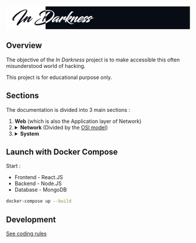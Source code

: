 ![Banner](banner.png)

## Overview

The objective of the *In Darkness* project is to make accessible this often misunderstood world of hacking.

This project is for educational purpose only.

## Sections

The documentation is divided into 3 main sections :
<ol>
<li><b>Web</b> (which is also the Application layer of Network)</li>
<li>
<details>
	<summary><b>Network</b> (Divided by the <a href="https://en.wikipedia.org/wiki/OSI_model">OSI model</a>)</summary>
<table>
	<tr>
		<td>Application</td>
		<td>Web vulnerabilities, Denial of Service attacks, Google Hacking etc.</td>
	</tr>
	<tr>
		<td>Session</td>
		<td>SSL/TLS attacks</td>
	</tr>
	<tr>
		<td>Transport</td>
		<td>UDP DDoS reflection</td>
	</tr>
	<tr>
		<td>Data link</td>
		<td>ARP spoofing, DNS cache poisoning, wireless networks attacks etc.</td>
	</tr>
</table>
</details>
</li>
<li>
<details>
	<summary><b>System</b></summary>
<table>
	<tr>
		<td>Binary</td>
		<td rowspan="2">Anomaly exploitation, malwares, AV evasion</td>
		<td>Side-channel attack</td>
	</tr>
	<tr>
		<td>Scripting</td>
		<td>Polymorphic and self-modifying codes</td>
	</tr>
	<tr>
		<td>High-risk vulnerabilities</td>
		<td colspan="2">RCE, LPE, SBX, VME and FCP</td>
	</tr>
</table>
</details>
</li>
</ol>

## Launch with Docker Compose

Start :
- Frontend - React.JS
- Backend - Node.JS
- Database - MongoDB

```sh
docker-compose up --build
```

## Development

[See coding rules](coding-rules.md)
